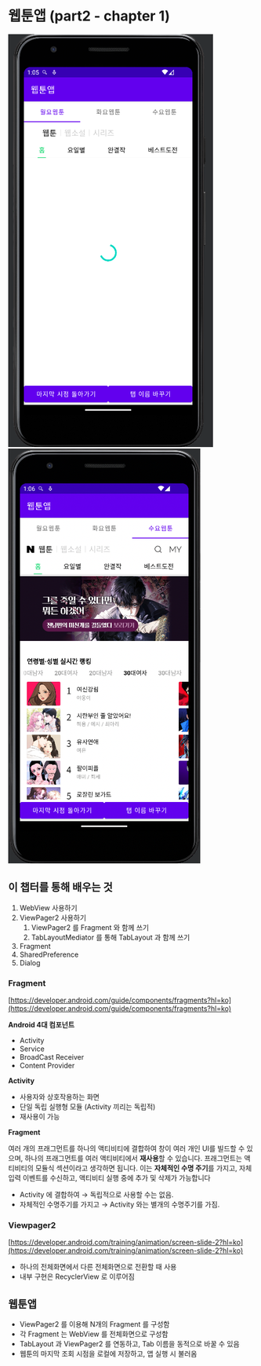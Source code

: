 # 웹툰앱 (part2 - chapter 1)


![스크린샷](https://github.com/Fastcampus-Android-Lecture-Project-2023/part2-chapter1/blob/main/screenshot/1.png)
![스크린샷](https://github.com/Fastcampus-Android-Lecture-Project-2023/part2-chapter1/blob/main/screenshot/2.png)

## 이 챕터를 통해 배우는 것

1. WebView 사용하기
2. ViewPager2 사용하기
    1. ViewPager2 를 Fragment 와 함께 쓰기
    2. TabLayoutMediator 를 통해 TabLayout 과 함께 쓰기
3. Fragment 
4. SharedPreference
5. Dialog

### Fragment

[https://developer.android.com/guide/components/fragments?hl=ko](https://developer.android.com/guide/components/fragments?hl=ko)

**Android 4대 컴포넌트**

- Activity
- Service
- BroadCast Receiver
- Content Provider

**Activity**

- 사용자와 상호작용하는 화면
- 단일 독립 실행형 모듈 (Activity 끼리는 독립적)
- 재사용이 가능

**Fragment**

여러 개의 프래그먼트를 하나의 액티비티에 결합하여 창이 여러 개인 UI를 빌드할 수 있으며, 하나의 프래그먼트를 여러 액티비티에서 **재사용**할 수 있습니다. 프래그먼트는 액티비티의 모듈식 섹션이라고 생각하면 됩니다. 이는 **자체적인 수명 주기**를 가지고, 자체 입력 이벤트를 수신하고, 액티비티 실행 중에 추가 및 삭제가 가능합니다

- Activity 에 결합하여 → 독립적으로 사용할 수는 없음.
- 자체적인 수명주기를 가지고 → Activity 와는 별개의 수명주기를 가짐.

### Viewpager2

[https://developer.android.com/training/animation/screen-slide-2?hl=ko](https://developer.android.com/training/animation/screen-slide-2?hl=ko)

- 하나의 전체화면에서 다른 전체화면으로 전환할 때 사용
- 내부 구현은 RecyclerView 로 이루어짐

## 웹툰앱

- ViewPager2 를 이용해 N개의 Fragment 를 구성함
- 각 Fragment 는 WebView 를 전체화면으로 구성함
- TabLayout 과 ViewPager2 를 연동하고, Tab 이름을 동적으로 바꿀 수 있음
- 웹툰의 마지막 조회 시점을 로컬에 저장하고, 앱 실행 시 불러옴

